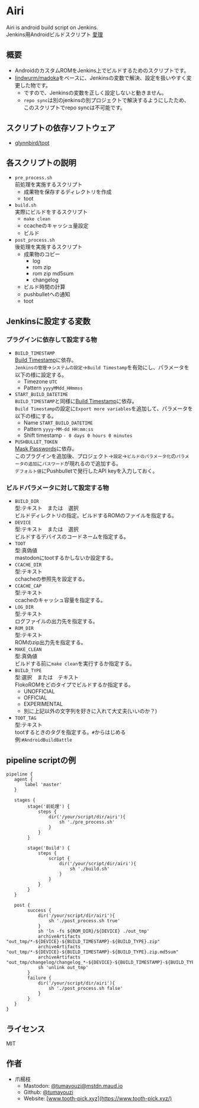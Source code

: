 # Airi

Airi is android build script on Jenkins.  
Jenkins用Androidビルドスクリプト [愛理](http://palette.clearrave.co.jp/product/mashiro/chara_airi.html)


## 概要

- AndroidのカスタムROMをJenkins上でビルドするためのスクリプトです。
- [lindwurm/madoka](https://github.com/lindwurm/madoka)をベースに、Jenkinsの変数で解決、設定を扱いやすく変更した物です。
    - ですので、Jenkinsの変数を正しく設定しないと動きません。
    - `repo sync`は別のjenkinsの別プロジェクトで解決するようにしたため、このスクリプトでrepo syncは不可能です。

## スクリプトの依存ソフトウェア

- [glynnbird/toot](https://github.com/glynnbird/toot)

## 各スクリプトの説明

 - `pre_process.sh`  
    前処理を実施するスクリプト
    - 成果物を保存するディレクトリを作成  
    - toot
 - `build.sh`  
    実際にビルドをするスクリプト
    - `make clean`
    - ccacheのキャッシュ量設定
    - ビルド
 - `post_process.sh`  
    後処理を実施するスクリプト
    - 成果物のコピー
        - log
        - rom zip
        - rom zip md5sum
        - changelog
    - ビルド時間の計算
    - pushbulletへの通知
    - toot

## Jenkinsに設定する変数

### プラグインに依存して設定する物

- `BUILD_TIMESTAMP`  
    [Build Timestamp](https://plugins.jenkins.io/build-timestamp/)に依存。  
    `Jenkinsの管理`→`システムの設定`→`Build Timestamp`を有効にし、パラメータを以下の様に設定する。
    - Timezone `UTC`
    - Pattern `yyyyMMdd_HHmmss`
- `START_BUILD_DATETIME`  
    `BUILD_TIMESTAMP`と同様に[Build Timestamp](https://plugins.jenkins.io/build-timestamp/)に依存。  
    `Build Timestamp`の設定に`Export more variables`を追加して、パラメータを以下の様にする。
    - Name `START_BUILD_DATETIME`
    - Pattern `yyyy-MM-dd HH:mm:ss`
    - Shift timestamp `- 0 days 0 hours 0 minutes`
- `PUSHBULLET_TOKEN`  
    [Mask Passwords](https://plugins.jenkins.io/mask-passwords/)に依存。  
    このプラグインを追加後、プロジェクト→`設定`→`ビルドのパラメータ化`の`パラメータの追加`に`パスワード`が現れるので追加する。  
    `デフォルト値`にPushbulletで発行したAPI keyを入力しておく。


### ビルドパラメータに対して設定する物

- `BUILD_DIR`  
    型:テキスト　または　選択  
    ビルドディレクトリの指定。ビルドするROMのファイルを指定する。  
- `DEVICE`  
    型:テキスト　または　選択  
    ビルドするデバイスのコードネームを指定する。
- `TOOT`   
    型:真偽値  
    mastodonにtootするかしないか設定する。
- `CCACHE_DIR`  
    型:テキスト  
    cchacheの参照先を設定する。
- `CCACHE_CAP`  
    型:テキスト  
    ccacheのキャッシュ容量を指定する。
- `LOG_DIR`  
    型:テキスト  
    ログファイルの出力先を指定する。
- `ROM_DIR`  
    型:テキスト  
    ROMのzip出力先を指定する。
- `MAKE_CLEAN`  
    型:真偽値  
    ビルドする前に`make clean`を実行するか指定する。
- `BUILD_TYPE`  
    型:選択　または　テキスト  
    FlokoROMをどのタイプでビルドするか指定する。
    - UNOFFICIAL
    - OFFICIAL
    - EXPERIMENTAL
    - 別に上記以外の文字列を好きに入れて大丈夫(いいのか？)
- `TOOT_TAG`  
    型:テキスト  
    tootするときのタグを指定する。`#`からはじめる  
    例:`#AndroidBuildBattle`

## pipeline scriptの例

```
pipeline {
   agent {
       label 'master'
   }

   stages {
        stage('前処理') {
            steps {
                dir('/your/script/dir/airi'){
                    sh './pre_process.sh'
                }
            }
        }
        
        stage('Build') {
            steps {
                script {
                    dir('/your/script/dir/airi'){
                        sh './build.sh'
                    }
                }
            }
        }
   }
   
   post {
        success {
            dir('/your/script/dir/airi'){
                sh './post_process.sh true'
            }
            sh 'ln -fs ${ROM_DIR}/${DEVICE} ./out_tmp'
            archiveArtifacts "out_tmp/*-${DEVICE}-${BUILD_TIMESTAMP}-${BUILD_TYPE}.zip"
            archiveArtifacts "out_tmp/*-${DEVICE}-${BUILD_TIMESTAMP}-${BUILD_TYPE}.zip.md5sum"
            archiveArtifacts "out_tmp/changelog/changelog_*-${DEVICE}-${BUILD_TIMESTAMP}-${BUILD_TYPE}.txt"
            sh 'unlink out_tmp'
        }
        failure {
            dir('/your/script/dir/airi'){
                sh './post_process.sh false'
            }
        }
   }
}
```

## ライセンス

MIT

## 作者

- 爪楊枝
    - Mastodon: [@tumayouzi@mstdn.maud.io](https://mstdn.maud.io/@tumayouzi)
    - Github: [@tumayouzi](https://github.com/tumayouzi)
    - Website: [www.tooth-pick.xyz](https://www.tooth-pick.xyz/)
